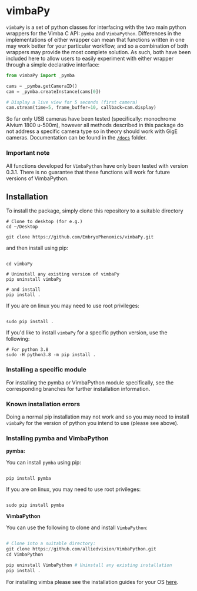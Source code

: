 # vimbaPy

`vimbaPy` is a set of python classes for interfacing with the two main python wrappers for the Vimba C API: `pymba` and `VimbaPython`. Differences in the implementations of either wrapper can mean that functions written in one may work better for your particular workflow, and so a combination of both wrappers may provide the most complete solution. As such, both have been included here to allow users to easily experiment with either wrapper through a simple declarative interface:

``` python
from vimbaPy import _pymba

cams = _pymba.getCameraID()
cam = _pymba.createInstance(cams[0]) 

# Display a live view for 5 seconds (first camera)
cam.stream(time=5, frame_buffer=10, callback=cam.display)

```

So far only USB cameras have been tested (specifically: monochrome Alvium 1800 u-500m), however all methods described in this package do not address a specific camera type so in theory should work with GigE cameras. Documentation can be found in the [`/docs`](https://github.com/EmbryoPhenomics/vimbaPy/tree/master/docs) folder. 

### Important note

All functions developed for `VimbaPython` have only been tested with version 0.3.1. There is no guarantee that these functions will work for future versions of VimbaPython.

## Installation

To install the package, simply clone this repository to a suitable directory

``` shell
# Clone to desktop (for e.g.)
cd ~/Desktop

git clone https://github.com/EmbryoPhenomics/vimbaPy.git

```
and then install using pip:

``` shell

cd vimbaPy

# Uninstall any existing version of vimbaPy
pip uninstall vimbaPy 

# and install
pip install .

```

If you are on linux you may need to use root privileges:

``` shell

sudo pip install .

```

If you'd like to install `vimbaPy` for a specific python version, use the following:

``` shell
# For python 3.8
sudo -H python3.8 -m pip install .

```
### Installing a specific module

For installing the pymba or VimbaPython module specifically, see the corresponding branches for further installation information. 

### Known installation errors

Doing a normal pip installation may not work and so you may need to install `vimbaPy` for the version of python you intend to use (please see above). 

### Installing pymba and VimbaPython

**pymba:**

You can install `pymba` using pip:

``` shell

pip install pymba

```

If you are on linux, you may need to use root privileges:

``` shell 

sudo pip install pymba

```

**VimbaPython**

You can use the following to clone and install `VimbaPython`:

``` python

# Clone into a suitable directory:
git clone https://github.com/alliedvision/VimbaPython.git
cd VimbaPython

pip uninstall VimbaPython # Uninstall any existing installation
pip install .

```
For installing vimba please see the installation guides for your OS [here](https://www.alliedvision.com/en/products/software.html#c6444).
